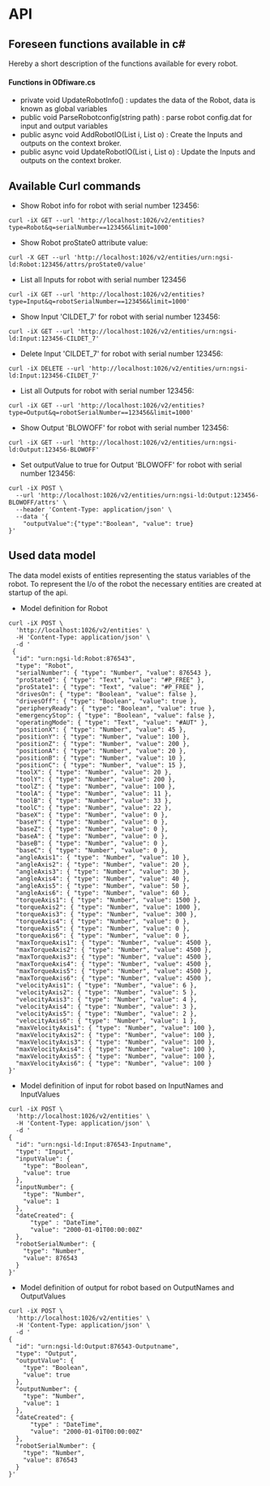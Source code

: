 # API

## Foreseen functions available in c#

Hereby a short description of the functions available for every robot. 
#### Functions in ODfiware.cs

- private void UpdateRobotInfo() : updates the data of the Robot, data is known as global variables
- public void ParseRobotconfig(string path) : parse robot config.dat for input and output variables
- public async void AddRobotIO(List<RobotInput> i, List<RobotOutput> o) : Create the Inputs and outputs on the context broker.
- public async void UpdateRobotIO(List<RobotInput> i, List<RobotOutput> o) : Update the Inputs and outputs on the context broker.

## Available Curl commands

- Show Robot info for robot  with serial number 123456:
```
curl -iX GET --url 'http://localhost:1026/v2/entities?type=Robot&q=serialNumber==123456&limit=1000'
```
- Show Robot proState0 attribute value:
```
curl -X GET --url 'http://localhost:1026/v2/entities/urn:ngsi-ld:Robot:123456/attrs/proState0/value'
```
- List all Inputs for robot with serial number 123456
```
curl -iX GET --url 'http://localhost:1026/v2/entities?type=Input&q=robotSerialNumber==123456&limit=1000'
```
- Show Input 'CILDET_7' for robot with serial number 123456:
```
curl -iX GET --url 'http://localhost:1026/v2/entities/urn:ngsi-ld:Input:123456-CILDET_7'
```
- Delete Input 'CILDET_7' for robot with serial number 123456:
```
curl -iX DELETE --url 'http://localhost:1026/v2/entities/urn:ngsi-ld:Input:123456-CILDET_7'
```
- List all Outputs for robot with serial number 123456:
```
curl -iX GET --url 'http://localhost:1026/v2/entities?type=Output&q=robotSerialNumber==123456&limit=1000'
```
- Show Output 'BLOWOFF' for robot with serial number 123456:
```
curl -iX GET --url 'http://localhost:1026/v2/entities/urn:ngsi-ld:Output:123456-BLOWOFF'
```
- Set outputValue to true for  Output 'BLOWOFF' for robot with serial number 123456:
```
curl -iX POST \
  --url 'http://localhost:1026/v2/entities/urn:ngsi-ld:Output:123456-BLOWOFF/attrs' \
  --header 'Content-Type: application/json' \
  --data '{
    "outputValue":{"type":"Boolean", "value": true}
}'
```

## Used data model

The data model exists of entities representing the status variables of the robot. To represent the I/o of the robot the necessary entities are created at startup of the api.

- Model definition for Robot

```
curl -iX POST \
  'http://localhost:1026/v2/entities' \
  -H 'Content-Type: application/json' \
  -d '
 {
  "id": "urn:ngsi-ld:Robot:876543",
  "type": "Robot",
  "serialNumber": { "type": "Number", "value": 876543 },
  "proState0": { "type": "Text", "value": "#P_FREE" },
  "proState1": { "type": "Text", "value": "#P_FREE" },
  "drivesOn": { "type": "Boolean", "value": false },
  "drivesOff": { "type": "Boolean", "value": true },
  "peripheryReady": { "type": "Boolean", "value": true },
  "emergencyStop": { "type": "Boolean", "value": false },
  "operatingMode": { "type": "Text", "value": "#AUT" },
  "positionX": { "type": "Number", "value": 45 },
  "positionY": { "type": "Number", "value": 100 },
  "positionZ": { "type": "Number", "value": 200 },
  "positionA": { "type": "Number", "value": 20 },
  "positionB": { "type": "Number", "value": 10 },
  "positionC": { "type": "Number", "value": 15 },
  "toolX": { "type": "Number", "value": 20 },
  "toolY": { "type": "Number", "value": 200 },
  "toolZ": { "type": "Number", "value": 100 },
  "toolA": { "type": "Number", "value": 11 },
  "toolB": { "type": "Number", "value": 33 },
  "toolC": { "type": "Number", "value": 22 },
  "baseX": { "type": "Number", "value": 0 },
  "baseY": { "type": "Number", "value": 0 },
  "baseZ": { "type": "Number", "value": 0 },
  "baseA": { "type": "Number", "value": 0 },
  "baseB": { "type": "Number", "value": 0 },
  "baseC": { "type": "Number", "value": 0 },
  "angleAxis1": { "type": "Number", "value": 10 },
  "angleAxis2": { "type": "Number", "value": 20 },
  "angleAxis3": { "type": "Number", "value": 30 },
  "angleAxis4": { "type": "Number", "value": 40 },
  "angleAxis5": { "type": "Number", "value": 50 },
  "angleAxis6": { "type": "Number", "value": 60 },
  "torqueAxis1": { "type": "Number", "value": 1500 },
  "torqueAxis2": { "type": "Number", "value": 1000 },
  "torqueAxis3": { "type": "Number", "value": 300 },
  "torqueAxis4": { "type": "Number", "value": 0 },
  "torqueAxis5": { "type": "Number", "value": 0 },
  "torqueAxis6": { "type": "Number", "value": 0 },
  "maxTorqueAxis1": { "type": "Number", "value": 4500 },
  "maxTorqueAxis2": { "type": "Number", "value": 4500 },
  "maxTorqueAxis3": { "type": "Number", "value": 4500 },
  "maxTorqueAxis4": { "type": "Number", "value": 4500 },
  "maxTorqueAxis5": { "type": "Number", "value": 4500 },
  "maxTorqueAxis6": { "type": "Number", "value": 4500 },
  "velocityAxis1": { "type": "Number", "value": 6 },
  "velocityAxis2": { "type": "Number", "value": 5 },
  "velocityAxis3": { "type": "Number", "value": 4 },
  "velocityAxis4": { "type": "Number", "value": 3 },
  "velocityAxis5": { "type": "Number", "value": 2 },
  "velocityAxis6": { "type": "Number", "value": 1 },
  "maxVelocityAxis1": { "type": "Number", "value": 100 },
  "maxVelocityAxis2": { "type": "Number", "value": 100 },
  "maxVelocityAxis3": { "type": "Number", "value": 100 },
  "maxVelocityAxis4": { "type": "Number", "value": 100 },
  "maxVelocityAxis5": { "type": "Number", "value": 100 },
  "maxVelocityAxis6": { "type": "Number", "value": 100 }
}'
```

- Model definition of input for robot based on InputNames and InputValues
```
curl -iX POST \
  'http://localhost:1026/v2/entities' \
  -H 'Content-Type: application/json' \
  -d '
{
  "id": "urn:ngsi-ld:Input:876543-Inputname",
  "type": "Input",
  "inputValue": {
    "type": "Boolean",
    "value": true
  },
  "inputNumber": {
    "type": "Number",
    "value": 1
  },
  "dateCreated": {
      "type" : "DateTime",
      "value": "2000-01-01T00:00:00Z"
  },
  "robotSerialNumber": {
    "type": "Number",
    "value": 876543
  }
}'
```
- Model definition of output for robot  based on OutputNames and OutputValues
```
curl -iX POST \
  'http://localhost:1026/v2/entities' \
  -H 'Content-Type: application/json' \
  -d '
{
  "id": "urn:ngsi-ld:Output:876543-Outputname",
  "type": "Output",
  "outputValue": {
    "type": "Boolean",
    "value": true
  },
  "outputNumber": {
    "type": "Number",
    "value": 1
  },
  "dateCreated": {
      "type" : "DateTime",
      "value": "2000-01-01T00:00:00Z"
  },
  "robotSerialNumber": {
    "type": "Number",
    "value": 876543
  }
}'
```
